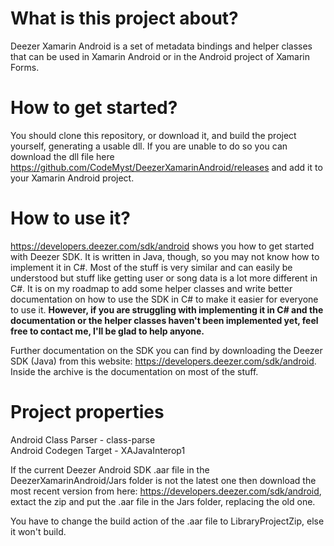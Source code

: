 # What is this project about?

Deezer Xamarin Android is a set of metadata bindings and helper classes that can be used in Xamarin Android or in the Android project of Xamarin Forms.

# How to get started?

You should clone this repository, or download it, and build the project yourself, generating a usable dll. If you are unable to do so you can download the dll file here https://github.com/CodeMyst/DeezerXamarinAndroid/releases and add it to your Xamarin Android project.

# How to use it?

https://developers.deezer.com/sdk/android shows you how to get started with Deezer SDK. It is written in Java, though, so you may not know how to implement it in C#. Most of the stuff is very similar and can easily be understood but stuff like getting user or song data is a lot more different in C#. It is on my roadmap to add some helper classes and write better documentation on how to use the SDK in C# to make it easier for everyone to use it. **However, if you are struggling with implementing it in C# and the documentation or the helper classes haven't been implemented yet, feel free to contact me, I'll be glad to help anyone.**

Further documentation on the SDK you can find by downloading the Deezer SDK (Java) from this website: https://developers.deezer.com/sdk/android. Inside the archive is the documentation on most of the stuff.

# Project properties
Android Class Parser - class-parse<br>
Android Codegen Target - XAJavaInterop1

If the current Deezer Android SDK .aar file in the DeezerXamarinAndroid/Jars folder is not the latest one then download the most recent version from here: https://developers.deezer.com/sdk/android, extact the zip and put the .aar file in the Jars folder, replacing the old one.

You have to change the build action of the .aar file to LibraryProjectZip, else it won't build.
